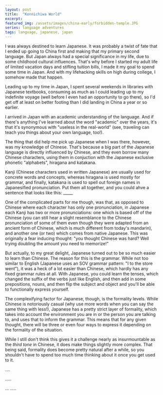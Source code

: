```yaml
---
layout: post
title:  "Konnichiwa World"
excerpt: 
featured_img: /assets/images/china-early/forbidden-temple.JPG
series: language adventures
tags: language, japanese, japan
---
```



I was always destined to learn Japanese. It was probably a twist of fate that I ended up going to China first and making that my primary second language. But Japan always had a special significance in my life, due to some childhood cultural influences. That's why before I started my adult life of limited vacation days and stifling tuition bills, I made it my goal to spend some time in Japan. And with my lifehacking skills on high during college, I somehow made that happen. 

Leading up to my time in Japan, I spent several weekends in libraries with Japanese textbooks, consuming as much as I could leading up to my indefinite voyage (well before I even had an opportunity to go there), so I'd get off at least on better footing than I did landing in China a year or so earlier. 


I arrived in Japan with an academic understanding of the language. And if there's anything I've learned about the word "academic" over the years, it's that it's synonymous with "useless in the real-world" (see, traveling can teach you things about your own language, too!).

The thing that did help me pick up Japanese when I was there, however, was my knowledge of Chinese. That's because a big part of the Japanese language is directly influenced by Chinese, and they even borrow many Chinese characters, using them in conjuction with the Japanese exclusive phonetic "alphabets", hiragana and katakana. 

Kanji (Chinese characters used in written Japanese) are usually used for concrete words and concepts, whereas hiragana is used mostly for grammar, and finally, katakana is used to spell out foreign names in Japanesified pronunciation. Put them all together, and you could ahve a sentence that looks like this: _____

One of the complicated parts for me though, was that, as opposed to Chinese where each character has only one pronunciation, in Japanese each Kanji has two or more pronunciations: one which is based off of the Chinese (you can still hear a slight resemblance to the Chinese pronunciation of some of them even though they were adapted from an ancient form of Chinese, which is much different from today's mandarin), and another one (or two) which comes from native Japanese.  This was originally a fear inducing thought: "you thought Chinese was hard? Well trying doubling the amount you need to memorize!" 

But actually, to my great delight, Japanese turned out to be so much easier to learn than Chinese. The reason for this is the grammar. While not too similar to English (Japanese uses an SOV grammar pattern: "I to the store went"), it was a heck of a lot easier than Chinese, which hardly has any fixed grammar rules at all. With Japanese, you could learn the tenses, which changed the suffix of the verbs just like English, and then add in some prepositions, nouns, and then flip the subject and object and you'll be able to functionally express yourself. 

The complexifying factor for Japanese, though, is the formality levels. While Chinese is notoriously casual (why use more words when you can say the same thing with less!), Japanese has a pretty strict layer of formality, which takes into account the environment you are in or the person you are talking to, and uses that to inform the grammar. This means that for any given thought, there will be three or even four ways to express it depending on the formality of the situation.

While I still don't think this gives it a challenge nearly as insurmountable as the *third tone* in Chinese, it does make things  slightly more complex. That being said, formality does become pretty natural after a while, so you shouldn't have to spend too much time thinking about it once you get used to it. 

....

.....

...
.....









